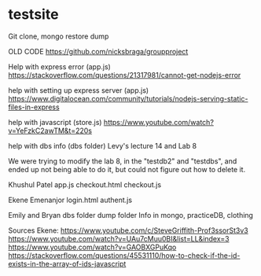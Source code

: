 ﻿# testsite
 
 Git clone, mongo restore dump
 
 
 OLD CODE https://github.com/nicksbraga/groupproject

Help with express error (app.js) https://stackoverflow.com/questions/21317981/cannot-get-nodejs-error

help with setting up express server (app.js) https://www.digitalocean.com/community/tutorials/nodejs-serving-static-files-in-express

help with javascript (store.js) https://www.youtube.com/watch?v=YeFzkC2awTM&t=220s

help with dbs info (dbs folder) Levy's lecture 14 and Lab 8

We were trying to modify the lab 8, in the "testdb2" and "testdbs", and ended up not being able to do it, but could not figure out how to delete it. 

Khushul Patel
    app.js
    checkout.html
    checkout.js

Ekene Emenanjor
login.html
authent.js

Emily and Bryan
dbs folder
dump folder
    Info in mongo, practiceDB, clothing

Sources Ekene:
https://www.youtube.com/c/SteveGriffith-Prof3ssorSt3v3
https://www.youtube.com/watch?v=UAu7cMuu0BI&list=LL&index=3
https://www.youtube.com/watch?v=GAOBXGPuKqo
https://stackoverflow.com/questions/45531110/how-to-check-if-the-id-exists-in-the-array-of-ids-javascript







